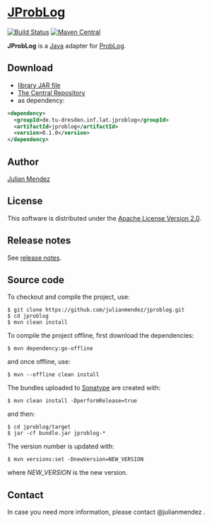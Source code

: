 # [JProbLog](https://julianmendez.github.io/jproblog/)

[![Build Status](https://travis-ci.org/julianmendez/jproblog.png?branch=master)](https://travis-ci.org/julianmendez/jproblog)
[![Maven Central](https://maven-badges.herokuapp.com/maven-central/de.tu-dresden.inf.lat.jproblog/jproblog/badge.svg)](http://search.maven.org/#search|ga|1|g%3A%22de.tu-dresden.inf.lat.jproblog%22)

**JProbLog** is a [Java](http://www.oracle.com/technetwork/java/index.html) adapter for [ProbLog](https://dtai.cs.kuleuven.be/problog/).


## Download

* [library JAR file](https://sourceforge.net/projects/latitude/files/jproblog/0.1.0/jproblog-0.1.0.jar/download)
* [The Central Repository](https://repo1.maven.org/maven2/de/tu-dresden/inf/lat/jproblog/)
* as dependency:

```xml
<dependency>
  <groupId>de.tu-dresden.inf.lat.jproblog</groupId>
  <artifactId>jproblog</artifactId>
  <version>0.1.0</version>
</dependency>
```


## Author

[Julian Mendez](http://lat.inf.tu-dresden.de/~mendez)


## License

This software is distributed under the [Apache License Version 2.0](http://www.apache.org/licenses/LICENSE-2.0.txt).


## Release notes

See [release notes](https://github.com/julianmendez/jproblog/blob/master/RELEASE-NOTES.md).


## Source code

To checkout and compile the project, use:

```
$ git clone https://github.com/julianmendez/jproblog.git
$ cd jproblog
$ mvn clean install
```

To compile the project offline, first download the dependencies:

```
$ mvn dependency:go-offline
```
and once offline, use:

```
$ mvn --offline clean install
```

The bundles uploaded to [Sonatype](https://oss.sonatype.org/) are created with:

```
$ mvn clean install -DperformRelease=true
```
and then:

```
$ cd jproblog/target
$ jar -cf bundle.jar jproblog-*
```

The version number is updated with:

```
$ mvn versions:set -DnewVersion=NEW_VERSION
```
where *NEW_VERSION* is the new version.


## Contact

In case you need more information, please contact @julianmendez .




